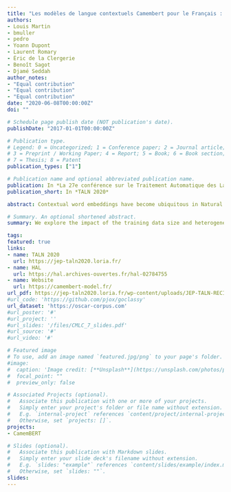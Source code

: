 ```yaml
---
title: "Les modèles de langue contextuels Camembert pour le Français : impact de la taille et de l'hétérogénéité des données d'entrainement"
authors:
- Louis Martin 
- bmuller
- pedro
- Yoann Dupont
- Laurent Romary
- Éric de la Clergerie
- Benoît Sagot
- Djamé Seddah
author_notes:
- "Equal contribution"
- "Equal contribution"
- "Equal contribution"
date: "2020-06-08T00:00:00Z"
doi: ""

# Schedule page publish date (NOT publication's date).
publishDate: "2017-01-01T00:00:00Z"

# Publication type.
# Legend: 0 = Uncategorized; 1 = Conference paper; 2 = Journal article;
# 3 = Preprint / Working Paper; 4 = Report; 5 = Book; 6 = Book section;
# 7 = Thesis; 8 = Patent
publication_types: ["1"]

# Publication name and optional abbreviated publication name.
publication: In *La 27e conférence sur le Traitement Automatique des Langues Naturelles*
publication_short: In *TALN 2020*

abstract: Contextual word embeddings have become ubiquitous in Natural Language Processing. Until recently, most available models were trained on English data or on the concatenation of corpora in multiple languages. This made the practical use of models in all languages except English very limited. The recent release of monolingual versions of BERT (Devlin et al., 2019) for French established a new state-of-the-art for all evaluated tasks. In this paper, based on experiments on CamemBERT (Martin et al., 2019), we show that pretraining such models on highly variable datasets leads to better downstream performance compared to models trained on more uniform data. Moreover, we show that a relatively small amount of web crawled data (4GB) leads to downstream performances as good as a model pretrained on a corpus two orders of magnitude larger (138GB).

# Summary. An optional shortened abstract.
summary: We explore the impact of the training data size and heterogeneity on French language modeling.

tags:
featured: true
links:
- name: TALN 2020
  url: https://jep-taln2020.loria.fr/
- name: HAL
  url: https://hal.archives-ouvertes.fr/hal-02784755
- name: Website
  url: https://camembert-model.fr/
url_pdf: https://jep-taln2020.loria.fr/wp-content/uploads/JEP-TALN-RECITAL-2020_paper_151.pdf
#url_code: 'https://github.com/pjox/goclassy'
url_dataset: 'https://oscar-corpus.com'
#url_poster: '#'
#url_project: ''
#url_slides: '/files/CMLC_7_slides.pdf'
#url_source: '#'
#url_video: '#'

# Featured image
# To use, add an image named `featured.jpg/png` to your page's folder. 
#image:
#  caption: 'Image credit: [**Unsplash**](https://unsplash.com/photos/pLCdAaMFLTE)'
#  focal_point: ""
#  preview_only: false

# Associated Projects (optional).
#   Associate this publication with one or more of your projects.
#   Simply enter your project's folder or file name without extension.
#   E.g. `internal-project` references `content/project/internal-project/index.md`.
#   Otherwise, set `projects: []`.
projects:
- CamemBERT

# Slides (optional).
#   Associate this publication with Markdown slides.
#   Simply enter your slide deck's filename without extension.
#   E.g. `slides: "example"` references `content/slides/example/index.md`.
#   Otherwise, set `slides: ""`.
slides:
---
```

